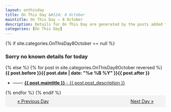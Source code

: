 ```yaml
---
layout: onthisday
title: On This Day &#124; 8 October
maintitle: On This Day — 8 October
description: Details for On This Day are generated by the posts added to the website so the content is subject to changes/updates over time.
categories: [On This Day]
---
```


{% if site.categories.OnThisDay8October == null %}
<h3>Sorry no known details for today</h3>
{% else %}
{% for post in site.categories.OnThisDay8October reversed %}
<strong>{{ post.before }}{{ post.date | date: "%e %B %Y" }}{{ post.after }}</strong>
<ul>
<li> ——: <a class="{{ post.class }}" href="{{ post.url }}"><strong>{{ post.maintitle }}</strong> - {{ post.post_description }}</a></li>
</ul>
{% endfor %}
{% endif %}

<div style="background-color: #f3f3f3; padding: 10px; border-radius: 5px; text-align: center; display: flex; justify-content: space-evenly;">
<a href="/onthisday/10/10-07">« Previous Day</a>
<span style="visibility:hidden;">[ Visit Leap Year February 29 ]</span>
<a href="/onthisday/10/10-09">Next Day »</a>
</div>
